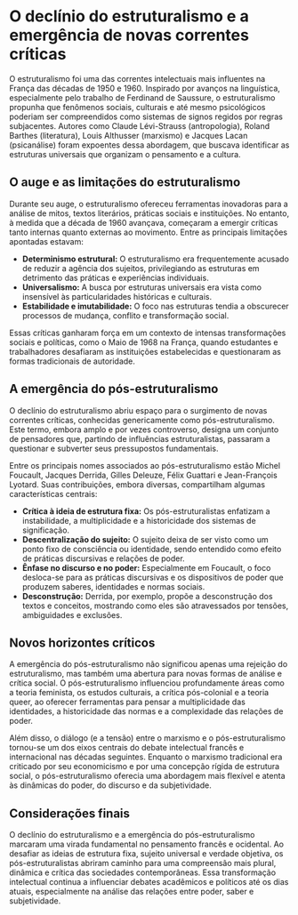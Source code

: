 # O declínio do estruturalismo e a emergência de novas correntes críticas

O estruturalismo foi uma das correntes intelectuais mais influentes na França das décadas de 1950 e 1960. Inspirado por avanços na linguística, especialmente pelo trabalho de Ferdinand de Saussure, o estruturalismo propunha que fenômenos sociais, culturais e até mesmo psicológicos poderiam ser compreendidos como sistemas de signos regidos por regras subjacentes. Autores como Claude Lévi-Strauss (antropologia), Roland Barthes (literatura), Louis Althusser (marxismo) e Jacques Lacan (psicanálise) foram expoentes dessa abordagem, que buscava identificar as estruturas universais que organizam o pensamento e a cultura.

## O auge e as limitações do estruturalismo

Durante seu auge, o estruturalismo ofereceu ferramentas inovadoras para a análise de mitos, textos literários, práticas sociais e instituições. No entanto, à medida que a década de 1960 avançava, começaram a emergir críticas tanto internas quanto externas ao movimento. Entre as principais limitações apontadas estavam:

- **Determinismo estrutural:** O estruturalismo era frequentemente acusado de reduzir a agência dos sujeitos, privilegiando as estruturas em detrimento das práticas e experiências individuais.
- **Universalismo:** A busca por estruturas universais era vista como insensível às particularidades históricas e culturais.
- **Estabilidade e imutabilidade:** O foco nas estruturas tendia a obscurecer processos de mudança, conflito e transformação social.

Essas críticas ganharam força em um contexto de intensas transformações sociais e políticas, como o Maio de 1968 na França, quando estudantes e trabalhadores desafiaram as instituições estabelecidas e questionaram as formas tradicionais de autoridade.

## A emergência do pós-estruturalismo

O declínio do estruturalismo abriu espaço para o surgimento de novas correntes críticas, conhecidas genericamente como pós-estruturalismo. Este termo, embora amplo e por vezes controverso, designa um conjunto de pensadores que, partindo de influências estruturalistas, passaram a questionar e subverter seus pressupostos fundamentais.

Entre os principais nomes associados ao pós-estruturalismo estão Michel Foucault, Jacques Derrida, Gilles Deleuze, Félix Guattari e Jean-François Lyotard. Suas contribuições, embora diversas, compartilham algumas características centrais:

- **Crítica à ideia de estrutura fixa:** Os pós-estruturalistas enfatizam a instabilidade, a multiplicidade e a historicidade dos sistemas de significação.
- **Descentralização do sujeito:** O sujeito deixa de ser visto como um ponto fixo de consciência ou identidade, sendo entendido como efeito de práticas discursivas e relações de poder.
- **Ênfase no discurso e no poder:** Especialmente em Foucault, o foco desloca-se para as práticas discursivas e os dispositivos de poder que produzem saberes, identidades e normas sociais.
- **Desconstrução:** Derrida, por exemplo, propõe a desconstrução dos textos e conceitos, mostrando como eles são atravessados por tensões, ambiguidades e exclusões.

## Novos horizontes críticos

A emergência do pós-estruturalismo não significou apenas uma rejeição do estruturalismo, mas também uma abertura para novas formas de análise e crítica social. O pós-estruturalismo influenciou profundamente áreas como a teoria feminista, os estudos culturais, a crítica pós-colonial e a teoria queer, ao oferecer ferramentas para pensar a multiplicidade das identidades, a historicidade das normas e a complexidade das relações de poder.

Além disso, o diálogo (e a tensão) entre o marxismo e o pós-estruturalismo tornou-se um dos eixos centrais do debate intelectual francês e internacional nas décadas seguintes. Enquanto o marxismo tradicional era criticado por seu economicismo e por uma concepção rígida de estrutura social, o pós-estruturalismo oferecia uma abordagem mais flexível e atenta às dinâmicas do poder, do discurso e da subjetividade.

## Considerações finais

O declínio do estruturalismo e a emergência do pós-estruturalismo marcaram uma virada fundamental no pensamento francês e ocidental. Ao desafiar as ideias de estrutura fixa, sujeito universal e verdade objetiva, os pós-estruturalistas abriram caminho para uma compreensão mais plural, dinâmica e crítica das sociedades contemporâneas. Essa transformação intelectual continua a influenciar debates acadêmicos e políticos até os dias atuais, especialmente na análise das relações entre poder, saber e subjetividade.